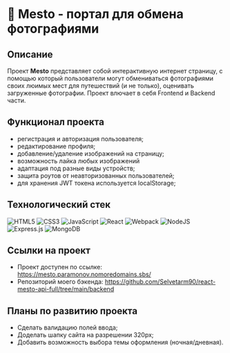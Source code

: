 # 🌄 **Mesto** - портал для обмена фотографиями

## Описание

Проект **Mesto** представляет собой интерактивную интернет страницу, с помощью который пользователи могут обмениваться фотографиями своих люимых мест для путешествий (и не только), оценивать загруженные фотографии. Проект влючает в себя Frontend и Backend части.

## Функционал проекта

- регистрация и авторизация пользователя;
- редактирование профиля;
- добавление/удаление изображений на страницу;
- возможность лайка любых изображений
- адаптация под разные виды устройств;
- защита роутов от неавторизованных пользователей;
- для хранения JWT токена используется localStorage;


## Технологический стек
![HTML5](https://img.shields.io/badge/html5-%23E34F26.svg?style=for-the-badge&logo=html5&logoColor=white)
![CSS3](https://img.shields.io/badge/css3-%231572B6.svg?style=for-the-badge&logo=css3&logoColor=white)
![JavaScript](https://img.shields.io/badge/javascript-%23323330.svg?style=for-the-badge&logo=javascript&logoColor=%23F7DF1E)
![React](https://img.shields.io/badge/react-%2320232a.svg?style=for-the-badge&logo=react&logoColor=%2361DAFB)
![Webpack](https://img.shields.io/badge/webpack-%238DD6F9.svg?style=for-the-badge&logo=webpack&logoColor=black)
![NodeJS](https://img.shields.io/badge/node.js-6DA55F?style=for-the-badge&logo=node.js&logoColor=white)
![Express.js](https://img.shields.io/badge/express.js-%23404d59.svg?style=for-the-badge&logo=express&logoColor=%2361DAFB)
![MongoDB](https://img.shields.io/badge/MongoDB-%234ea94b.svg?style=for-the-badge&logo=mongodb&logoColor=white)


## Ссылки на проект

- Проект доступен по ссылке: https://mesto.paramonov.nomoredomains.sbs/
- Репозиторий моего бэкенда: https://github.com/Selvetarm90/react-mesto-api-full/tree/main/backend


## Планы по развитию проекта

- Сделать валидацию полей ввода;
- Доделать шапку сайта на разрешении 320px;
- Добавить возможность выбора темы оформления (ночная/дневная).
